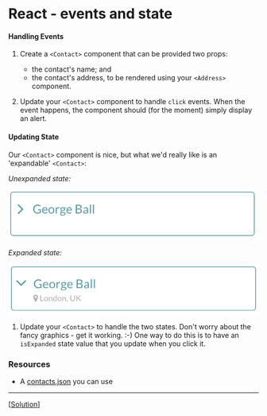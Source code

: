 # React - events and state

#### Handling Events

1. Create a `<Contact>` component that can be provided two props:

   - the contact's name; and
   - the contact's address, to be rendered using your `<Address>` component.
 
2. Update your `<Contact>` component to handle `click` events. When the event happens, the component should (for the moment) simply display an alert.


#### Updating State

Our `<Contact>` component is nice, but what we'd really like is an 'expandable' `<Contact>`:

*Unexpanded state:*

![Component in unexpanded state](images/component-in-unexpanded-state.png?raw=true)

*Expanded state:*

![Component in expanded state](images/component-in-expanded-state.png?raw=true)

1. Update your `<Contact>` to handle the two states. Don't worry about the fancy graphics - get it working. :-) One way to do this is to have an `isExpanded` state value that you update when you click it.

### Resources

- A [contacts.json](https://gist.github.com/petermunro/810619d9fb2e03e757f484a57f2fd9fd) you can use

---
[[Solution](https://gist.github.com/petermunro/618379aa5be6f0f67639d13fae38b45d)]

